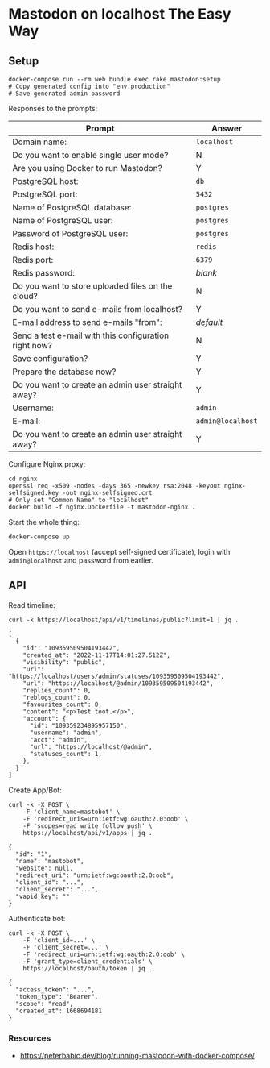 # Mastodon on localhost The Easy Way

## Setup

```shell
docker-compose run --rm web bundle exec rake mastodon:setup
# Copy generated config into "env.production"
# Save generated admin password
```

Responses to the prompts:

| Prompt        | Answer        |
| ------------- | ------------- |
| Domain name:  | `localhost`  |
| Do you want to enable single user mode?  | N  |
| Are you using Docker to run Mastodon?  | Y  |
| PostgreSQL host:  | `db`  |
| PostgreSQL port:  | `5432`  |
| Name of PostgreSQL database:  | `postgres`  |
| Name of PostgreSQL user:  | `postgres`  |
| Password of PostgreSQL user:  | `postgres`  |
| Redis host:  | `redis`  |
| Redis port:  | `6379`  |
| Redis password:  | _blank_  |
| Do you want to store uploaded files on the cloud?  | N  |
| Do you want to send e-mails from localhost?  | Y  |
| E-mail address to send e-mails "from":  | _default_  |
| Send a test e-mail with this configuration right now?  | N  |
| Save configuration?  | Y  |
| Prepare the database now?  | Y  |
| Do you want to create an admin user straight away?  | Y  |
| Username:  | `admin`  |
| E-mail:  | `admin@localhost` |
| Do you want to create an admin user straight away?  | Y  |


Configure Nginx proxy:

```shell
cd nginx
openssl req -x509 -nodes -days 365 -newkey rsa:2048 -keyout nginx-selfsigned.key -out nginx-selfsigned.crt
# Only set "Common Name" to "localhost"
docker build -f nginx.Dockerfile -t mastodon-nginx .
```

Start the whole thing:

```shell
docker-compose up
```

Open `https://localhost` (accept self-signed certificate), login with `admin@localhost` and password from earlier.

## API

Read timeline:

```shell
curl -k https://localhost/api/v1/timelines/public?limit=1 | jq .

[
  {
    "id": "109359509504193442",
    "created_at": "2022-11-17T14:01:27.512Z",
    "visibility": "public",
    "uri": "https://localhost/users/admin/statuses/109359509504193442",
    "url": "https://localhost/@admin/109359509504193442",
    "replies_count": 0,
    "reblogs_count": 0,
    "favourites_count": 0,
    "content": "<p>Test toot.</p>",
    "account": {
      "id": "109359234895957150",
      "username": "admin",
      "acct": "admin",
      "url": "https://localhost/@admin",
      "statuses_count": 1,
    },
  }
]
```

Create App/Bot:

```shell
curl -k -X POST \
	-F 'client_name=mastobot' \
	-F 'redirect_uris=urn:ietf:wg:oauth:2.0:oob' \
	-F 'scopes=read write follow push' \
	https://localhost/api/v1/apps | jq .

{
  "id": "1",
  "name": "mastobot",
  "website": null,
  "redirect_uri": "urn:ietf:wg:oauth:2.0:oob",
  "client_id": "...",
  "client_secret": "...",
  "vapid_key": ""
}
```

Authenticate bot:

```shell
curl -k -X POST \
	-F 'client_id=...' \
	-F 'client_secret=...' \
	-F 'redirect_uri=urn:ietf:wg:oauth:2.0:oob' \
	-F 'grant_type=client_credentials' \
	https://localhost/oauth/token | jq .

{
  "access_token": "...",
  "token_type": "Bearer",
  "scope": "read",
  "created_at": 1668694181
}
```

### Resources

- https://peterbabic.dev/blog/running-mastodon-with-docker-compose/